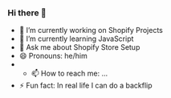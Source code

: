 ### Hi there 👋


- 🔭 I’m currently working on Shopify Projects
- 🌱 I’m currently learning JavaScript
- 💬 Ask me about Shopify Store Setup
- 😄 Pronouns: he/him
- - 📫 How to reach me: ...
- ⚡ Fun fact: In real life I can do a backflip
